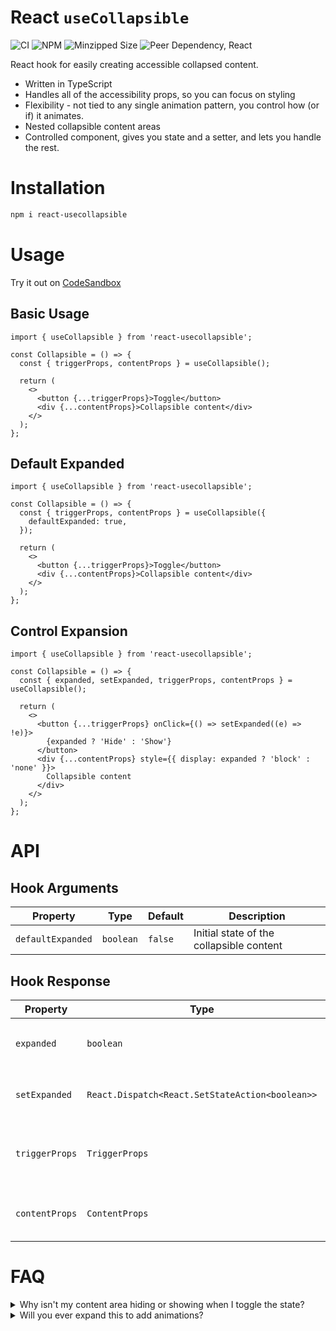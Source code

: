 # React `useCollapsible`

![CI](https://github.com/tywayne/react-usecollapsible/actions/workflows/ci.yml/badge.svg?branch=main)
![NPM](https://img.shields.io/npm/v/react-usecollapsible)
![Minzipped Size](https://img.shields.io/bundlephobia/minzip/react-usecollapsible)
![Peer Dependency, React](https://img.shields.io/npm/dependency-version/react-usecollapsible/peer/react)

React hook for easily creating accessible collapsed content.

- Written in TypeScript
- Handles all of the accessibility props, so you can focus on styling
- Flexibility - not tied to any single animation pattern, you control how (or if) it animates.
- Nested collapsible content areas
- Controlled component, gives you state and a setter, and lets you handle the rest.

# Installation

```sh
npm i react-usecollapsible
```

# Usage

Try it out on [CodeSandbox](https://codesandbox.io/s/react-usecollapsible-example-8hp1o7)

## Basic Usage

```tsx
import { useCollapsible } from 'react-usecollapsible';

const Collapsible = () => {
  const { triggerProps, contentProps } = useCollapsible();

  return (
    <>
      <button {...triggerProps}>Toggle</button>
      <div {...contentProps}>Collapsible content</div>
    </>
  );
};
```

## Default Expanded

```tsx
import { useCollapsible } from 'react-usecollapsible';

const Collapsible = () => {
  const { triggerProps, contentProps } = useCollapsible({
    defaultExpanded: true,
  });

  return (
    <>
      <button {...triggerProps}>Toggle</button>
      <div {...contentProps}>Collapsible content</div>
    </>
  );
};
```

## Control Expansion

```tsx
import { useCollapsible } from 'react-usecollapsible';

const Collapsible = () => {
  const { expanded, setExpanded, triggerProps, contentProps } = useCollapsible();

  return (
    <>
      <button {...triggerProps} onClick={() => setExpanded((e) => !e)}>
        {expanded ? 'Hide' : 'Show'}
      </button>
      <div {...contentProps} style={{ display: expanded ? 'block' : 'none' }}>
        Collapsible content
      </div>
    </>
  );
};
```

# API

## Hook Arguments

| Property          | Type      | Default | Description                              |
| ----------------- | --------- | ------- | ---------------------------------------- |
| `defaultExpanded` | `boolean` | `false` | Initial state of the collapsible content |

## Hook Response

| Property       | Type                                            | Description                                       |
| -------------- | ----------------------------------------------- | ------------------------------------------------- |
| `expanded`     | `boolean`                                       | `useState` value for expansion of content         |
| `setExpanded`  | `React.Dispatch<React.SetStateAction<boolean>>` | `useState` setter for expansion of content        |
| `triggerProps` | `TriggerProps`                                  | Props to be applied to content visibility trigger |
| `contentProps` | `ContentProps`                                  | Props to be applied to content area               |

# FAQ

<details>
  <summary>Why isn't my content area hiding or showing when I toggle the state?</summary>

This is likely because you need to style your content based on the expanded state. To give maximum flexibility in _how_ you'd like to animate (or not animate) the expansion, styling is left completely up to you.

This hook controls how accessibility tools see the content, not how it looks visually.

</details>

<details>
  <summary>Will you ever expand this to add animations?</summary>
  
  Not likely. This is purposefully simplified to only control the accessibility properties of collapsible content.

Feel free to use this hook as a dependency on a component package that implements animations if you'd like!

</details>
